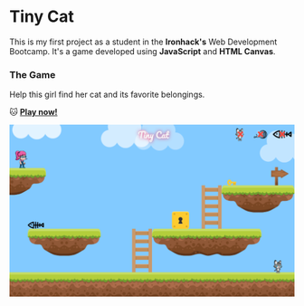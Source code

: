 # Tiny Cat

This is my first project as a student in the **Ironhack's** Web Development Bootcamp. It's a game developed using **JavaScript** and **HTML Canvas**.

### The Game

Help this girl find her cat and its favorite belongings.

🐱 [**Play now!**](https://veroreinah.github.io/tiny-cat-game/)

![alt text](https://raw.githubusercontent.com/veroreinah/tiny-cat-game/master/images/screenshots/game-level2.png "Game Screenshot")
